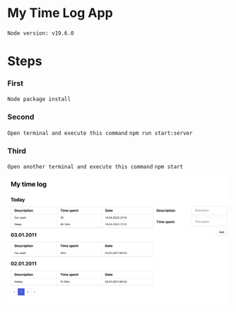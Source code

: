 
# My Time Log App
`Node version: v19.6.0`

# Steps

### First
`Node package install`
### Second
`Open terminal and execute this command`
`npm run start:server`
### Third
`Open another terminal and execute this command`
`npm start`

![alt text](https://github.com/ValehHuseynov/time-log/blob/main/public/timeLog.png?raw=true)

